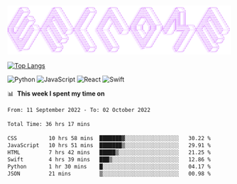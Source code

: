 
![ezcv logo](https://raw.githubusercontent.com/adammgerber/images/main/Welcome.png)

[![Top Langs](https://github-readme-stats.vercel.app/api/top-langs/?username=adammgerber&layout=compact)](https://github.com/anuraghazra/github-readme-stats)

![Python](https://img.shields.io/badge/python-3670A0?style=for-the-badge&logo=python&logoColor=ffdd54)
![JavaScript](https://img.shields.io/badge/javascript-%23323330.svg?style=for-the-badge&logo=javascript&logoColor=%23F7DF1E)
![React](https://img.shields.io/badge/react-%2320232a.svg?style=for-the-badge&logo=react&logoColor=%2361DAFB)
![Swift](https://img.shields.io/badge/swift-F54A2A?style=for-the-badge&logo=swift&logoColor=white)

📊 &nbsp;**This week I spent my time on**

<!--START_SECTION:waka-->

```text
From: 11 September 2022 - To: 02 October 2022

Total Time: 36 hrs 17 mins

CSS          10 hrs 58 mins  ███████▓░░░░░░░░░░░░░░░░░   30.22 %
JavaScript   10 hrs 51 mins  ███████▒░░░░░░░░░░░░░░░░░   29.91 %
HTML         7 hrs 42 mins   █████▒░░░░░░░░░░░░░░░░░░░   21.25 %
Swift        4 hrs 39 mins   ███▒░░░░░░░░░░░░░░░░░░░░░   12.86 %
Python       1 hr 30 mins    █░░░░░░░░░░░░░░░░░░░░░░░░   04.17 %
JSON         21 mins         ▒░░░░░░░░░░░░░░░░░░░░░░░░   00.98 %
```

<!--END_SECTION:waka-->

